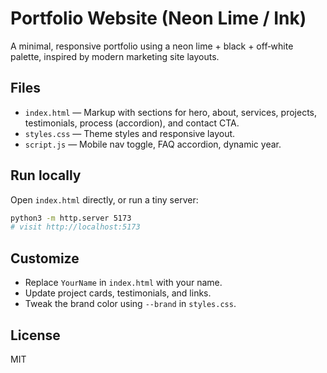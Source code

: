 # Portfolio Website (Neon Lime / Ink)

A minimal, responsive portfolio using a neon lime + black + off‑white palette, inspired by modern marketing site layouts.

## Files
- `index.html` — Markup with sections for hero, about, services, projects, testimonials, process (accordion), and contact CTA.
- `styles.css` — Theme styles and responsive layout.
- `script.js` — Mobile nav toggle, FAQ accordion, dynamic year.

## Run locally
Open `index.html` directly, or run a tiny server:

```bash
python3 -m http.server 5173
# visit http://localhost:5173
```

## Customize
- Replace `YourName` in `index.html` with your name.
- Update project cards, testimonials, and links.
- Tweak the brand color using `--brand` in `styles.css`.

## License
MIT
